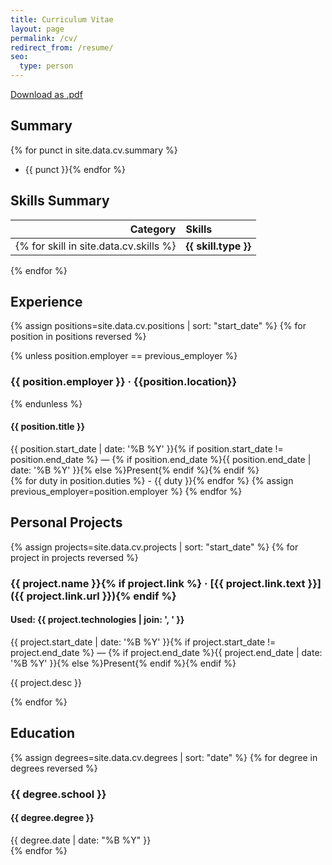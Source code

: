 ```yaml
---
title: Curriculum Vitae
layout: page
permalink: /cv/
redirect_from: /resume/
seo:
  type: person
---
```


<div class="cv">
<p class="cv-btn">
  <a href="{{ '/assets/files/Curriculum_Vitae_VL.pdf' | relative_url }}" class="btn">Download as .pdf</a>
</p>

## Summary

{% for punct in site.data.cv.summary %}
- {{ punct }}{% endfor %}

## Skills Summary

| Category     | Skills               |
|-------------:|:---------------------|
{% for skill in site.data.cv.skills %}| **{{ skill.type }}** | {% for tool in skill.tools %}{{ tool }}{% unless forloop.last %}, {% endunless %}{% endfor %} |  
{% endfor %}

## Experience

<div class="cv-experience">
{% assign positions=site.data.cv.positions | sort: "start_date" %}
{% for position in positions reversed %}

{% unless position.employer == previous_employer %}
### {{ position.employer }} · {{position.location}}
{% endunless %}

#### {{ position.title }}

<div><time datetime="{{ position.start_date | date_to_xmlschema }}" class="smaller">{{ position.start_date | date: '%B %Y' }}{% if position.start_date != position.end_date %} &mdash; {% if position.end_date %}{{ position.end_date | date: '%B %Y' }}{% else %}Present{% endif %}{% endif %}</time></div>
{% for duty in position.duties %}
- {{ duty }}{% endfor %}
{% assign previous_employer=position.employer %}
{% endfor %}
</div>

## Personal Projects

<div class="cv-projects">
{% assign projects=site.data.cv.projects | sort: "start_date" %}
{% for project in projects reversed %}

### {{ project.name }}{% if project.link %} · [{{ project.link.text }}]({{ project.link.url }}){% endif %}

#### Used: {{ project.technologies | join: ', ' }}

<div><time datetime="{{ project.start_date | date_to_xmlschema }}" class="smaller">{{ project.start_date | date: '%B %Y' }}{% if project.start_date != project.end_date %} &mdash; {% if project.end_date %}{{ project.end_date | date: '%B %Y' }}{% else %}Present{% endif %}{% endif %}</time></div>

{{ project.desc }}

{% endfor %}
</div>

## Education

<div class="cv-education">
{% assign degrees=site.data.cv.degrees | sort: "date" %}
{% for degree in degrees reversed %}

### {{ degree.school }}

#### {{ degree.degree }}

<div><time datetime="{{ degree.date | date_to_xmlschema }}" class="smaller">{{ degree.date | date: "%B %Y" }}</time></div>
{% endfor %}
</div>
</div>
